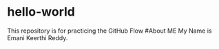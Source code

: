 # hello-world
This repository is for practicing the GitHub Flow
#About ME
My Name is Emani Keerthi Reddy.
